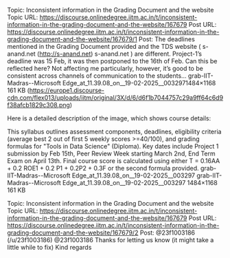 Topic: Inconsistent information in the Grading Document and the website
Topic URL: https://discourse.onlinedegree.iitm.ac.in/t/inconsistent-information-in-the-grading-document-and-the-website/167679
Post URL: https://discourse.onlinedegree.iitm.ac.in/t/inconsistent-information-in-the-grading-document-and-the-website/167679/1
Post:  The deadlines mentioned in the Grading Document provided and the TDS website ( s-anand.net (http://s-anand.net) s-anand.net ) are different. Project-1’s deadline was 15 Feb, it was then postponed to the 16th of Feb. Can this be reflected here? 
Not affecting me particularly, however, it’s good to be consistent across channels of communication to the students… 
 grab-IIT-Madras--Microsoft Edge_at_11.39.08_on__19-02-2025__0032971484×1168 161 KB (https://europe1.discourse-cdn.com/flex013/uploads/iitm/original/3X/d/6/d6f1b7044757c29a9ff64c6d9f38afcb1829c308.png)

Here is a detailed description of the image, which shows course details:

This syllabus outlines assessment components, deadlines, eligibility criteria (average best 2 out of first 5 weekly scores >=40/100), and grading formulas for "Tools in Data Science" (Diploma). Key dates include Project 1 submission by Feb 15th, Peer Review Week starting March 2nd, End Term Exam on April 13th. Final course score is calculated using either T = 0.16AA + 0.2 ROE1 + 0.2 P1 + 0.2P2 + 0.3F or the second formula provided.
 grab-IIT-Madras--Microsoft Edge_at_11.39.08_on__19-02-2025__003297 grab-IIT-Madras--Microsoft Edge_at_11.39.08_on__19-02-2025__003297 1484×1168 161 KB 

Topic: Inconsistent information in the Grading Document and the website
Topic URL: https://discourse.onlinedegree.iitm.ac.in/t/inconsistent-information-in-the-grading-document-and-the-website/167679
Post URL: https://discourse.onlinedegree.iitm.ac.in/t/inconsistent-information-in-the-grading-document-and-the-website/167679/2
Post:  @23f1003186 (/u/23f1003186) @23f1003186 
 Thanks for letting us know (it might take a little while to fix) 
 Kind regards 
